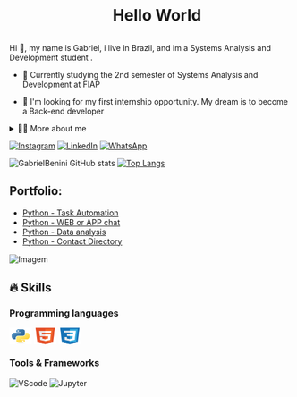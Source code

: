 <!--título-->
<div id="user-content-toc">
  <ul align="center">
    <summary><h1 style="display: inline-block">Hello World</h1></summary>
</div>

<!-- Presentation -->
<p>
  Hi 👋, my name is Gabriel, i live in Brazil, and im a Systems Analysis and Development student .

  - 🌱 Currently studying the 2nd semester of Systems Analysis and Development at FIAP 

  - 🔭 I'm looking for my first internship opportunity. My dream is to become a Back-end developer
</p>

<!-- Dropdown -->
<details>
  <summary>👨‍💻 More about me </summary>

  - 💬 I'm 22 years old, currently living in Americana - SP. I have advanced English, and knowledge in HTML, CSS, Python .

  - ⚡ Passionate about technology, I love studying, and always acquiring new knowledge! I believe that our personal interests contribute to a more accurate perception of things and to solving problems . 
</details>

<!-- Links -->
[![Instagram](https://img.shields.io/badge/Instagram-E4405F?style=for-the-badge&logo=instagram&logoColor=white)](https://www.instagram.com/gabriel_benini/)
[![LinkedIn](https://img.shields.io/badge/LinkedIn-0077B5?style=for-the-badge&logo=linkedin&logoColor=white)](https://www.linkedin.com/in/gabriel-benini-78bb2b271/)
[![WhatsApp](https://img.shields.io/badge/WhatsApp-25D366?style=for-the-badge&logo=whatsapp&logoColor=white)](https://wa.me/5519983060132)

<!-- GithubStats -->
![GabrielBenini GitHub stats](https://github-readme-stats.vercel.app/api?username=GabrielBenini&show_icons=true&theme=radical)
[![Top Langs](https://github-readme-stats.vercel.app/api/top-langs/?username=GabrielBenini&show_icons=true&theme=radical)](https://github.com/anuraghazra/github-readme-stats)

<!-- Portfolio -->
## Portfolio:
- [Python - Task Automation](https://github.com/GabrielBenini/Automacao-De-Tarefas)
- [Python - WEB or APP chat](https://github.com/GabrielBenini/Chat-Web-E-App)
- [Python - Data analysis](https://github.com/GabrielBenini/Analise-De-Dados)
- [Python - Contact Directory](https://github.com/GabrielBenini/Agenda-De-Contatos)

<!-- GIF -->
<p align="left">
  <img align="center" src="https://github.com/VariableBee/VariableBee/assets/77739311/4e9f41af-6b57-49a7-b15a-74322e96b4d7" alt="Imagem">
</p>

## 🔥 Skills
<!-- Skills: Programming Languages -->
  <div style="flex-basis: 48%;">
    <h3>Programming languages</h3>
    <img align="center" alt="Python" height="30" width="40" src="https://raw.githubusercontent.com/devicons/devicon/master/icons/python/python-original.svg">
    <img align="center" alt="HTML" height="30" width="40" src="https://raw.githubusercontent.com/devicons/devicon/master/icons/html5/html5-original.svg">
    <img align="center" alt="CSS" height="30" width="40" src="https://raw.githubusercontent.com/devicons/devicon/master/icons/css3/css3-original.svg">
  </div>
  
  <!-- Skills: Tools & Frameworks -->
  <div style="flex-basis: 48%;">
    <h3>Tools & Frameworks</h3>
    <img align="center" alt="VScode" height="30" width="40" src="https://cdn.jsdelivr.net/gh/devicons/devicon/icons/vscode/vscode-original.svg">
    <img align="center" alt="Jupyter" height="30" width="40" src="https://cdn.jsdelivr.net/gh/devicons/devicon/icons/jupyter/jupyter-original.svg">
  </div>
  
